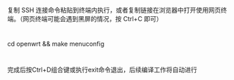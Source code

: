 #
复制 SSH 连接命令粘贴到终端内执行，或者复制链接在浏览器中打开使用网页终端。（网页终端可能会遇到黑屏的情况，按 Ctrl+C 即可）
#
cd openwrt && make menuconfig
#
完成后按Ctrl+D组合键或执行exit命令退出，后续编译工作将自动进行
